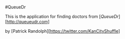 #QueueDr

This is the application for finding doctors from
[*QueueDr*][http://queueudr.com]

by [Patrick Randolph][https://twitter.com/KanCityShuffle]